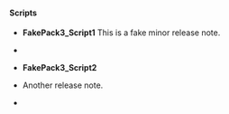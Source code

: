 
#### Scripts
- __FakePack3_Script1__
  This is a fake minor release note.
- 

- __FakePack3_Script2__
- Another release note.
- 


